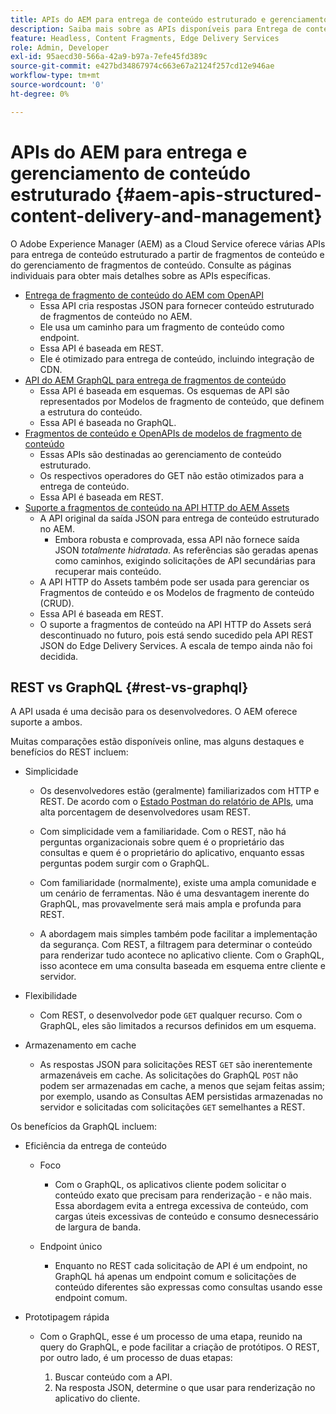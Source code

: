 ```yaml
---
title: APIs do AEM para entrega de conteúdo estruturado e gerenciamento de fragmento de conteúdo
description: Saiba mais sobre as APIs disponíveis para Entrega de conteúdo estruturado e Gerenciamento de fragmento de conteúdo
feature: Headless, Content Fragments, Edge Delivery Services
role: Admin, Developer
exl-id: 95aecd30-566a-42a9-b97a-7efe45fd389c
source-git-commit: e427bd34867974c663e67a2124f257cd12e946ae
workflow-type: tm+mt
source-wordcount: '0'
ht-degree: 0%

---
```


# APIs do AEM para entrega e gerenciamento de conteúdo estruturado {#aem-apis-structured-content-delivery-and-management}

O Adobe Experience Manager (AEM) as a Cloud Service oferece várias APIs para entrega de conteúdo estruturado a partir de fragmentos de conteúdo e do gerenciamento de fragmentos de conteúdo. Consulte as páginas individuais para obter mais detalhes sobre as APIs específicas.

* [Entrega de fragmento de conteúdo do AEM com OpenAPI](/help/headless/aem-content-fragment-delivery-with-openapi.md)
   * Essa API cria respostas JSON para fornecer conteúdo estruturado de fragmentos de conteúdo no AEM.
   * Ele usa um caminho para um fragmento de conteúdo como endpoint.
   * Essa API é baseada em REST.
   * Ele é otimizado para entrega de conteúdo, incluindo integração de CDN.
* [API do AEM GraphQL para entrega de fragmentos de conteúdo](/help/headless/graphql-api/content-fragments.md)
   * Essa API é baseada em esquemas. Os esquemas de API são representados por Modelos de fragmento de conteúdo, que definem a estrutura do conteúdo.
   * Essa API é baseada no GraphQL.
* [Fragmentos de conteúdo e OpenAPIs de modelos de fragmento de conteúdo](/help/headless/content-fragment-openapis.md)
   * Essas APIs são destinadas ao gerenciamento de conteúdo estruturado.
   * Os respectivos operadores do GET não estão otimizados para a entrega de conteúdo.
   * Essa API é baseada em REST.
* [Suporte a fragmentos de conteúdo na API HTTP do AEM Assets](/help/assets/content-fragments/assets-api-content-fragments.md)
   * A API original da saída JSON para entrega de conteúdo estruturado no AEM.
      * Embora robusta e comprovada, essa API não fornece saída JSON *totalmente hidratada*. As referências são geradas apenas como caminhos, exigindo solicitações de API secundárias para recuperar mais conteúdo.
   * A API HTTP do Assets também pode ser usada para gerenciar os Fragmentos de conteúdo e os Modelos de fragmento de conteúdo (CRUD).
   * Essa API é baseada em REST.
   * O suporte a fragmentos de conteúdo na API HTTP do Assets será descontinuado no futuro, pois está sendo sucedido pela API REST JSON do Edge Delivery Services. A escala de tempo ainda não foi decidida.

## REST vs GraphQL {#rest-vs-graphql}

A API usada é uma decisão para os desenvolvedores. O AEM oferece suporte a ambos.

Muitas comparações estão disponíveis online, mas alguns destaques e benefícios do REST incluem:

* Simplicidade

   * Os desenvolvedores estão (geralmente) familiarizados com HTTP e REST. De acordo com o [Estado Postman do relatório de APIs](https://www.postman.com/state-of-api/), uma alta porcentagem de desenvolvedores usam REST.

   * Com simplicidade vem a familiaridade. Com o REST, não há perguntas organizacionais sobre quem é o proprietário das consultas e quem é o proprietário do aplicativo, enquanto essas perguntas podem surgir com o GraphQL.

   * Com familiaridade (normalmente), existe uma ampla comunidade e um cenário de ferramentas. Não é uma desvantagem inerente do GraphQL, mas provavelmente será mais ampla e profunda para REST.

   * A abordagem mais simples também pode facilitar a implementação da segurança. Com REST, a filtragem para determinar o conteúdo para renderizar tudo acontece no aplicativo cliente. Com o GraphQL, isso acontece em uma consulta baseada em esquema entre cliente e servidor.

* Flexibilidade

   * Com REST, o desenvolvedor pode `GET` qualquer recurso. Com o GraphQL, eles são limitados a recursos definidos em um esquema.

* Armazenamento em cache

   * As respostas JSON para solicitações REST `GET` são inerentemente armazenáveis em cache. As solicitações do GraphQL `POST` não podem ser armazenadas em cache, a menos que sejam feitas assim; por exemplo, usando as Consultas AEM persistidas armazenadas no servidor e solicitadas com solicitações `GET` semelhantes a REST.

Os benefícios da GraphQL incluem:

* Eficiência da entrega de conteúdo

   * Foco

      * Com o GraphQL, os aplicativos cliente podem solicitar o conteúdo exato que precisam para renderização - e não mais. Essa abordagem evita a entrega excessiva de conteúdo, com cargas úteis excessivas de conteúdo e consumo desnecessário de largura de banda.

   * Endpoint único

      * Enquanto no REST cada solicitação de API é um endpoint, no GraphQL há apenas um endpoint comum e solicitações de conteúdo diferentes são expressas como consultas usando esse endpoint comum.

* Prototipagem rápida

   * Com o GraphQL, esse é um processo de uma etapa, reunido na query do GraphQL, e pode facilitar a criação de protótipos. O REST, por outro lado, é um processo de duas etapas:

      1. Buscar conteúdo com a API.
      2. Na resposta JSON, determine o que usar para renderização no aplicativo do cliente.
